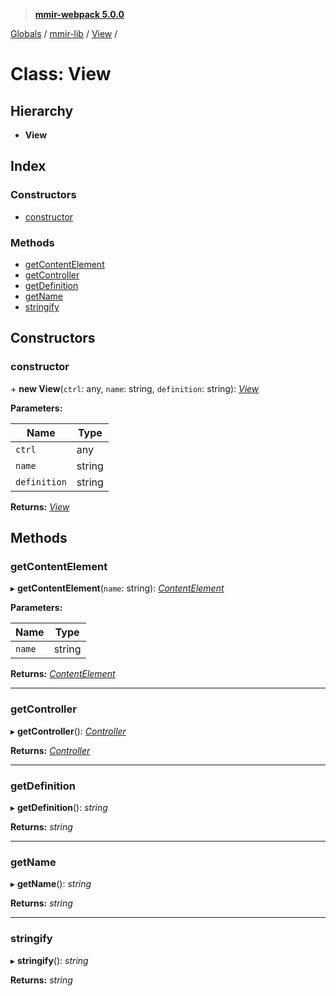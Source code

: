 > **[mmir-webpack 5.0.0](../README.md)**

[Globals](../README.md) / [mmir-lib](../modules/mmir_lib.md) / [View](mmir_lib.view.md) /

# Class: View

## Hierarchy

* **View**

## Index

### Constructors

* [constructor](mmir_lib.view.md#constructor)

### Methods

* [getContentElement](mmir_lib.view.md#getcontentelement)
* [getController](mmir_lib.view.md#getcontroller)
* [getDefinition](mmir_lib.view.md#getdefinition)
* [getName](mmir_lib.view.md#getname)
* [stringify](mmir_lib.view.md#stringify)

## Constructors

###  constructor

\+ **new View**(`ctrl`: any, `name`: string, `definition`: string): *[View](mmir_lib.view.md)*

**Parameters:**

Name | Type |
------ | ------ |
`ctrl` | any |
`name` | string |
`definition` | string |

**Returns:** *[View](mmir_lib.view.md)*

## Methods

###  getContentElement

▸ **getContentElement**(`name`: string): *[ContentElement](mmir_lib.contentelement.md)*

**Parameters:**

Name | Type |
------ | ------ |
`name` | string |

**Returns:** *[ContentElement](mmir_lib.contentelement.md)*

___

###  getController

▸ **getController**(): *[Controller](mmir_lib.controller.md)*

**Returns:** *[Controller](mmir_lib.controller.md)*

___

###  getDefinition

▸ **getDefinition**(): *string*

**Returns:** *string*

___

###  getName

▸ **getName**(): *string*

**Returns:** *string*

___

###  stringify

▸ **stringify**(): *string*

**Returns:** *string*